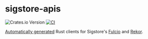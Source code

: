 # sigstore-apis

![Crates.io Version](https://img.shields.io/crates/v/sigstore-apis)
[![CI](https://github.com/trailofbits/sigstore-apis/actions/workflows/ci.yml/badge.svg)](https://github.com/trailofbits/sigstore-apis/actions/workflows/ci.yml)

[Automatically generated] Rust clients for Sigstore's [Fulcio] and [Rekor].

[Automatically generated]: https://github.com/oxidecomputer/progenitor
[Fulcio]: https://github.com/sigstore/fulcio
[Rekor]: https://github.com/sigstore/rekor
